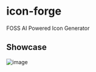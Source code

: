 # icon-forge
FOSS AI Powered Icon Generator

## Showcase
![image](https://github.com/user-attachments/assets/67275ee5-9ba3-4b8c-a7da-7cd880e58bf4)

